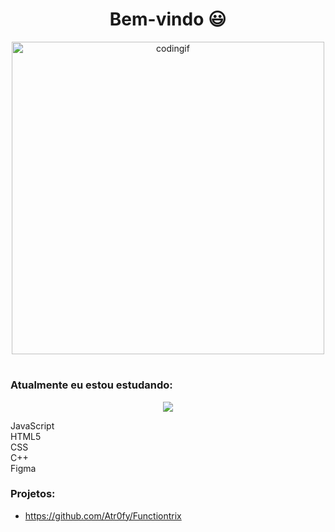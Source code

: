 <h1 align="center">Bem-vindo 😃</h1>

<p align="center"><img alt="codingif" width="500" src="https://media0.giphy.com/media/v1.Y2lkPTc5MGI3NjExOXd1OXpmMGh6ZnZnOWkxcWVsZnd6NmMxeHA3cGNheWxoMGZnYzV5dyZlcD12MV9pbnRlcm5hbF9naWZfYnlfaWQmY3Q9Zw/26tn33aiTi1jkl6H6/giphy.webp"></p>
<h1>
<h3 align="left">Atualmente eu estou estudando:</h3>

<p align="center">
  <a href="https://skillicons.dev">
    <img src="https://skillicons.dev/icons?i=js,html,css,cpp,figma" />
  </a>
</p>

JavaScript <br>
HTML5 <br>
CSS <br>
C++ <br> 
Figma 

<h3 align="left">Projetos:</h3>

- https://github.com/Atr0fy/Functiontrix
